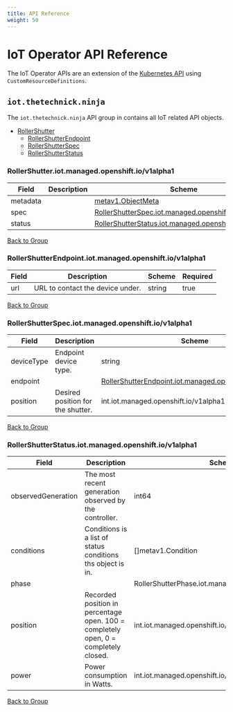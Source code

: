 ```yaml
---
title: API Reference
weight: 50
---
```


# IoT Operator API Reference

The IoT Operator APIs are an extension of the [Kubernetes API](https://kubernetes.io/docs/reference/using-api/api-overview/) using `CustomResourceDefinitions`.

## `iot.thetechnick.ninja`

The `iot.thetechnick.ninja` API group in contains all IoT related API objects.

* [RollerShutter](#rollershutteriotmanagedopenshiftiov1alpha1)
	* [RollerShutterEndpoint](#rollershutterendpointiotmanagedopenshiftiov1alpha1)
	* [RollerShutterSpec](#rollershutterspeciotmanagedopenshiftiov1alpha1)
	* [RollerShutterStatus](#rollershutterstatusiotmanagedopenshiftiov1alpha1)

### RollerShutter.iot.managed.openshift.io/v1alpha1



| Field | Description | Scheme | Required |
| ----- | ----------- | ------ | -------- |
| metadata |  | [metav1.ObjectMeta](https://kubernetes.io/docs/reference/generated/kubernetes-api/v1.22/#objectmeta-v1-meta) | false |
| spec |  | [RollerShutterSpec.iot.managed.openshift.io/v1alpha1](#rollershutterspeciotmanagedopenshiftiov1alpha1) | false |
| status |  | [RollerShutterStatus.iot.managed.openshift.io/v1alpha1](#rollershutterstatusiotmanagedopenshiftiov1alpha1) | false |

[Back to Group]()

### RollerShutterEndpoint.iot.managed.openshift.io/v1alpha1



| Field | Description | Scheme | Required |
| ----- | ----------- | ------ | -------- |
| url | URL to contact the device under. | string | true |

[Back to Group]()

### RollerShutterSpec.iot.managed.openshift.io/v1alpha1



| Field | Description | Scheme | Required |
| ----- | ----------- | ------ | -------- |
| deviceType | Endpoint device type. | string | true |
| endpoint |  | [RollerShutterEndpoint.iot.managed.openshift.io/v1alpha1](#rollershutterendpointiotmanagedopenshiftiov1alpha1) | true |
| position | Desired position for the shutter. | int.iot.managed.openshift.io/v1alpha1 | true |

[Back to Group]()

### RollerShutterStatus.iot.managed.openshift.io/v1alpha1



| Field | Description | Scheme | Required |
| ----- | ----------- | ------ | -------- |
| observedGeneration | The most recent generation observed by the controller. | int64 | false |
| conditions | Conditions is a list of status conditions ths object is in. | []metav1.Condition | false |
| phase |  | RollerShutterPhase.iot.managed.openshift.io/v1alpha1 | false |
| position | Recorded position in percentage open. 100 = completely open, 0 = completely closed. | int.iot.managed.openshift.io/v1alpha1 | true |
| power | Power consumption in Watts. | int.iot.managed.openshift.io/v1alpha1 | true |

[Back to Group]()
